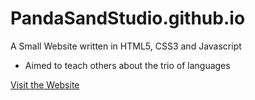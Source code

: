 # PandaSandStudio.github.io
A Small Website written in HTML5, CSS3 and Javascript
- Aimed to teach others about the trio of languages

[Visit the Website](http://PandaSandStudio.github.io)
